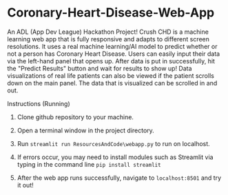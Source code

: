 # Coronary-Heart-Disease-Web-App
An ADL (App Dev League) Hackathon Project! Crush CHD is a machine learning web app that is fully responsive and adapts to different screen resolutions. It uses a real machine learning/AI model to predict whether or not a person has Coronary Heart Disease. Users can easily input their data via the left-hand panel that opens up. After data is put in successfully, hit the "Predict Results" button and wait for results to show up! Data visualizations of real life patients can also be viewed if the patient scrolls down on the main panel. The data that is visualized can be scrolled in and out.  

Instructions (Running)

1. Clone github repository to your machine. 

2. Open a terminal window in the project directory.

3. Run ```streamlit run ResourcesAndCode\webapp.py``` to run on localhost. 

4. If errors occur, you may need to install modules such as Streamlit via typing in the command line ```pip install streamlit```

5. After the web app runs successfully, navigate to ```localhost:8501``` and try it out!
